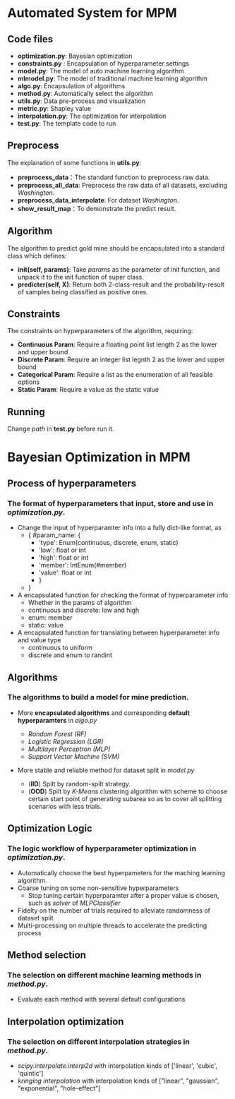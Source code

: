 # Automated System for MPM

## Code files

+ **optimization.py**:  Bayesian optimization
+ **constraints.py** :  Encapsulation of hyperparameter settings
+ **model.py**:  The model of auto machine learning algorithm
+ **mlmodel.py**:  The model of traditional machine learning algorithm
+ **algo.py**:  Encapsulation of algorithms
+ **method.py**:  Automatically select the algorithm
+ **utils.py**:  Data pre-process and visualization
+ **metric.py**: Shapley value
+ **interpolation.py**: The optimization for interpolation
+ **test.py**:  The template code to run


## Preprocess
The explanation of some functions in **utils.py**:
+ **preprocess_data**：The standard function to preprocess raw data.
+ **preprocess_all_data**: Preprocess the raw data of all datasets, excluding *Washington*.
+ **preprocess_data_interpolate**: For dataset *Washington*.
+ **show_result_map**：To demonstrate the predict result.

## Algorithm  
The algorithm to predict gold mine should be encapsulated into a standard class which defines:
+ **__init__(self, params)**: Take *params* as the parameter of init function, and unpack it to the init function of super class.
+ **predicter(self, X)**: Return both 2-class-result and the probability-result of samples being classified as positive ones.

## Constraints
The constraints on hyperparameters of the algorithm, requiring:
+ **Continuous Param**: Require a floating point list length 2 as the lower and upper bound
+ **Discrete Param**: Require an integer list legnth 2 as the lower and upper bound
+ **Categorical Param**: Require a list as the enumeration of all feasible options
+ **Static Param**: Require a value as the static value

## Running  
Change *path* in **test.py** before run it.

# Bayesian Optimization in MPM

## Process of hyperparameters

### The format of hyperparameters that input, store and use in *optimization.py*.

* Change the input of hyperparamter info into a fully dict-like format, as
    * { #param_name: {
        * 'type': Enum(continuous, discrete, enum, static)
        * 'low': float or int
        * 'high': float or int
        * 'member': IntEnum(#member)
        * 'value': float or int
        * }
    * }
* A encapsulated function for checking the format of hyperparameter info
    * Whether in the params of algorithm
    * continuous and discrete: low and high
    * enum: member
    * static: value
* A encapsulated function for translating between hyperparameter info and value type
    * continuous to uniform
    * discrete and enum to randint


## Algorithms

### The algorithms to build a model for mine prediction.

* More **encapsulated algorithms** and corresponding **default hyperparamters** in *algo.py*
    * *Random Forest    (RF)*
    * *Logistic Regression  (LGR)*
    * *Multilayer Perceptron    (MLP)*
    * *Support Vector Machine   (SVM)*

* More stable and reliable method for dataset split in *model.py*
    * (**IID**) Spilt by random-spilt strategy.
    * (**OOD**) Spilt by *K-Means* clustering algorithm with scheme to choose certain start point of generating subarea so as to cover all splitting scenarios with less trials.


## Optimization Logic

### The logic workflow of hyperparameter optimization in *optimization.py*.

* Automatically choose the best hyperpameters for the maching learning algorithm. 
* Coarse tuning on some non-sensitive hyperparameters
    * Stop tuning certain hyperparamter after a proper value is chosen, such as *solver* of *MLPClassifier*
* Fidelty on the number of trials required to alleviate randomness of dataset split
* Multi-processing on multiple threads to accelerate the predicting process

## Method selection

### The selection on different machine learning methods in *method.py*.

* Evaluate each method with several default configurations

## Interpolation optimization

### The selection on different interpolation strategies in *method.py*.

* *scipy.interpolate.interp2d* with interpolation kinds of ['linear', 'cubic', 'quintic']
* *kringing interpolation* with interpolation kinds of ["linear", "gaussian", "exponential", "hole-effect"]